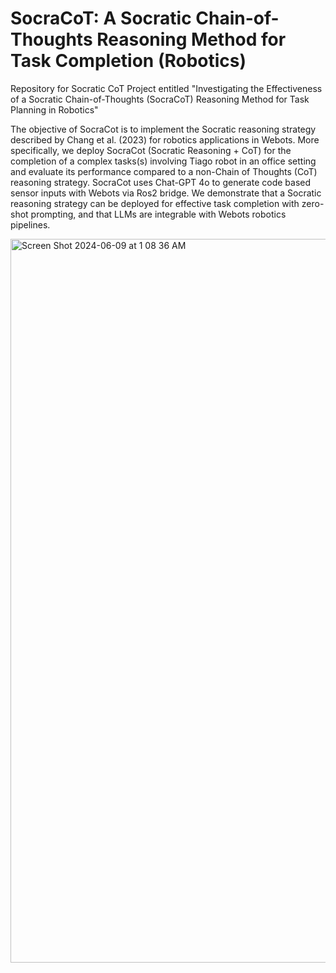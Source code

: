 # SocraCoT: A Socratic Chain-of-Thoughts Reasoning Method for Task Completion (Robotics)

Repository for Socratic CoT Project entitled "Investigating the Effectiveness of a Socratic Chain-of-Thoughts (SocraCoT) Reasoning Method for Task Planning in Robotics"

The objective of SocraCot is to implement the Socratic reasoning strategy described by Chang et al. (2023) for robotics applications in Webots. More specifically, we deploy SocraCot (Socratic Reasoning + CoT) for the completion of a complex tasks(s) involving Tiago robot in an office setting and evaluate its performance compared to a non-Chain of Thoughts (CoT) reasoning strategy. SocraCot uses Chat-GPT 4o to generate code based sensor inputs with Webots via Ros2 bridge. We demonstrate that a Socratic reasoning strategy can be deployed for effective task completion with zero-shot prompting, and that LLMs are integrable with Webots robotics pipelines. 


<img width="1158" alt="Screen Shot 2024-06-09 at 1 08 36 AM" src="https://github.com/CharlesXu1124/Socracot/assets/152748112/04224443-7c71-4c97-aa57-e13ce06aca37">
